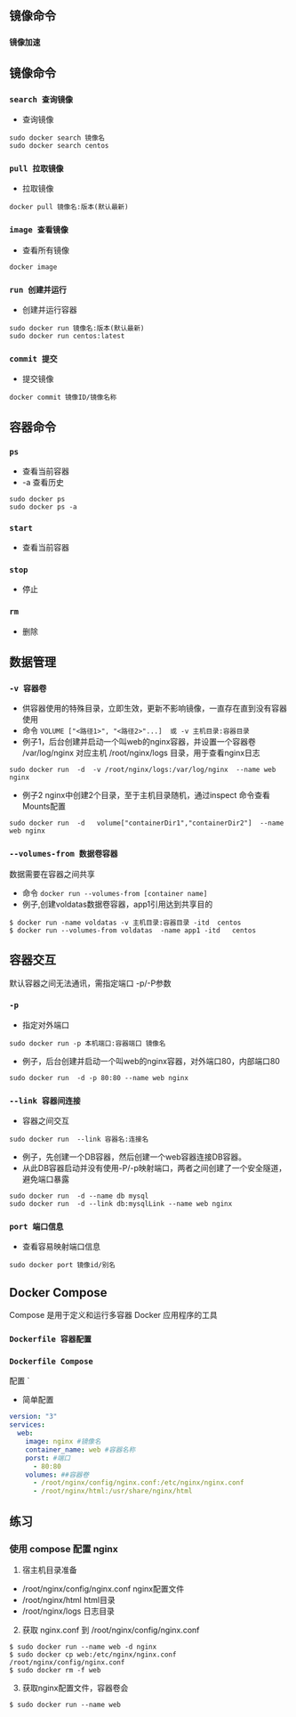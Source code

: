 ## 镜像命令
###  `镜像加速` 


## 镜像命令
###  `search 查询镜像` 
- 查询镜像
```docker
sudo docker search 镜像名
sudo docker search centos
```

### `pull 拉取镜像` 
- 拉取镜像
```docker
docker pull 镜像名:版本(默认最新)
```

### `image 查看镜像` 
- 查看所有镜像
```docker
docker image
```

### `run 创建并运行` 
- 创建并运行容器
```docker
sudo docker run 镜像名:版本(默认最新)
sudo docker run centos:latest
```

###   `commit 提交` 
- 提交镜像
```docker
docker commit 镜像ID/镜像名称
```

## 容器命令
###  `ps` 
- 查看当前容器
- -a 查看历史
```docker
sudo docker ps
sudo docker ps -a
```

###  `start` 
- 查看当前容器

###  `stop` 
- 停止

###  `rm` 
- 删除

## 数据管理
###  `-v 容器卷` 
- 供容器使用的特殊目录，立即生效，更新不影响镜像，一直存在直到没有容器使用
- 命令
`VOLUME ["<路径1>", "<路径2>"...]  或 -v 主机目录:容器目录`
- 例子1，后台创建并启动一个叫web的nginx容器，并设置一个容器卷
/var/log/nginx 对应主机  /root/nginx/logs 目录，用于查看nginx日志
```docker
sudo docker run  -d  -v /root/nginx/logs:/var/log/nginx  --name web nginx
```
- 例子2 nginx中创建2个目录，至于主机目录随机，通过inspect 命令查看Mounts配置
```docker
sudo docker run  -d   volume["containerDir1","containerDir2"]  --name web nginx
```

###  `--volumes-from 数据卷容器`
数据需要在容器之间共享
- 命令
`docker run --volumes-from [container name]`
- 例子,创建voldatas数据卷容器，app1引用达到共享目的
```docker
$ docker run -name voldatas -v 主机目录:容器目录 -itd  centos
$ docker run --volumes-from voldatas  -name app1 -itd   centos
```

## 容器交互
默认容器之间无法通讯，需指定端口 -p/-P参数
###  `-p`
- 指定对外端口
```docker
sudo docker run -p 本机端口:容器端口 镜像名
```
- 例子，后台创建并启动一个叫web的nginx容器，对外端口80，内部端口80
```docker
sudo docker run  -d -p 80:80 --name web nginx
```

###  `--link 容器间连接` 
- 容器之间交互
```docker
sudo docker run  --link 容器名:连接名
```
- 例子，先创建一个DB容器，然后创建一个web容器连接DB容器。
- 从此DB容器启动并没有使用-P/-p映射端口，两者之间创建了一个安全隧道，避免端口暴露
```docker
sudo docker run  -d --name db mysql
sudo docker run  -d --link db:mysqlLink --name web nginx
```

###  `port 端口信息` 
- 查看容易映射端口信息
```docker
sudo docker port 镜像id/别名
```

## Docker Compose
Compose 是用于定义和运行多容器 Docker 应用程序的工具

###  `Dockerfile 容器配置`

###  `Dockerfile Compose`
配置 `
- 简单配置
```yaml
version: "3"
services:
  web:
    image: nginx #镜像名
    container_name: web #容器名称
    porst: #端口
      - 80:80
    volumes: ##容器卷
      - /root/nginx/config/nginx.conf:/etc/nginx/nginx.conf
      - /root/nginx/html:/usr/share/nginx/html
```

## 练习
### 使用 compose 配置 nginx
1. 宿主机目录准备
- 	/root/nginx/config/nginx.conf nginx配置文件
- 	/root/nginx/html html目录
- 	/root/nginx/logs  日志目录

2. 获取 nginx.conf 到  /root/nginx/config/nginx.conf
```shell
$ sudo docker run --name web -d nginx
$ sudo docker cp web:/etc/nginx/nginx.conf /root/nginx/config/nginx.conf
$ sudo docker rm -f web
```
3. 获取nginx配置文件，容器卷会
```shell
$ sudo docker run --name web
```















